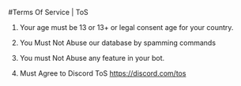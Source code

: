 #Terms Of Service | ToS

1. Your age must be 13 or 13+ or legal consent age for your country.

2. You Must Not Abuse our database by spamming commands

3. You must Not Abuse any feature in your bot.

4. Must Agree to Discord ToS https://discord.com/tos
